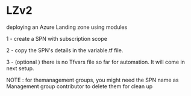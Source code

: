 # LZv2
deploying an Azure Landing zone using modules 

1 - create a SPN with subscription scope

2 - copy the SPN's details in the variable.tf file. 

3 - (optional ) there is no Tfvars file so far for automation. It will come in next setup. 


NOTE : for themanagement groups, you might need the SPN name as Management group contributor to delete them for clean up
